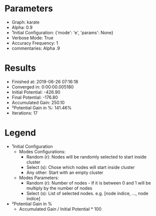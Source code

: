 # Parameters
- Graph:                  karate
- Alpha:                  0.9
- ¹Initial Configuration: {'mode': 'e', 'params': None}
- Verbose Mode:           True
- Accuracy Frequency:     1
- commentaries:           Alpha .9

# Results
- Finished at:            2019-06-26 07:16:18
- Converged in:           0:00:00.005180
- Initial Potential:      -426.90
- Final Potential:        -176.80
- Accumulated Gain:       250.10
- ²Potential Gain in %:   141.46%
- Iterations:             17

# Legend
- ¹Initial Configuration
  - Modes Configurations:
    - Random (r): Nodes will be randomly selected to start inside cluster
    - Select (s): Chose which nodes will start inside cluster
    - Any other:  Start with an empty cluster
  - Modes Parameters:
    - Random (r): Number of nodes - If it is between 0 and 1 will be multiply by the number of nodes
    - Select (s): List of selected nodes. e.g. [node indice, ..., node indice]
- ²Potential Gain in %
  - Accumulated Gain / Initial Potential * 100
